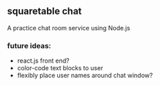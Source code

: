 
## squaretable chat
A practice chat room service using Node.js

### future ideas:
- react.js front end?
- color-code text blocks to user
- flexibly place user names around chat window?

